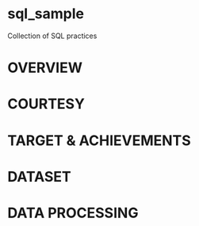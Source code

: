 # sql_sample
Collection of SQL practices
# OVERVIEW

# COURTESY 

# TARGET & ACHIEVEMENTS

# DATASET

# DATA PROCESSING

